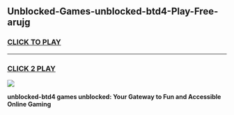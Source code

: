 
## Unblocked-Games-unblocked-btd4-Play-Free-arujg
<h3>
<a href="https://premium76.site?title=unblocked-btd4&ref=18A1">CLICK TO PLAY</a></h3>
<hr>

<h3>
<a href="https://premium76.site?title=unblocked-btd4&ref=18A1">CLICK 2 PLAY</a>
  
</h3>

<a href="https://premium76.site?title=unblocked-btd4&ref=18A1"><img src="https://clearcache.store/games.png"></a>


**unblocked-btd4 games unblocked: Your Gateway to Fun and Accessible Online Gaming**
